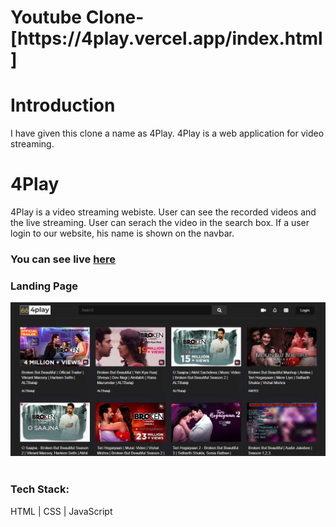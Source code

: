 
<h1>Youtube Clone-[https://4play.vercel.app/index.html]</h1>
 <h1>Introduction</h1>
 <p>I have given this clone a name as 4Play. 4Play is a web application for video streaming.</p>
 <h1>4Play</h1>
<p>4Play is a video streaming webiste. User can see the recorded videos and the live streaming. User can serach the video in the search box. If a user login to our website, his name is shown on the navbar. </p>
<h3>You can see live <a href="https://4play.vercel.app/index.html">here</a></h3>
<h3>Landing Page</h3>
<img src="https://github.com/anubhav021996/Images/blob/main/4Play/Screenshot%20(100).png?raw=true" alt=""></img>
<img src="https://miro.medium.com/max/1400/1*qbNf_ZZeIlS_pOIcuwDcVQ.png" alt=""></img>
<img src="https://miro.medium.com/max/1400/1*nviW42wceA3dwDwA_cVdBA.png" alt=""></img>
<img src="https://miro.medium.com/max/1400/1*4QAlvpE-LSGub7FQOdTpOA.png" alt=""></img>


<h3>Tech Stack:</h3>
<p>HTML | CSS | JavaScript</p>
